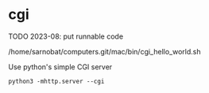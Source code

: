 # cgi

TODO 2023-08: put runnable code

/home/sarnobat/computers.git/mac/bin/cgi_hello_world.sh

Use python's simple CGI server
```
python3 -mhttp.server --cgi
```
